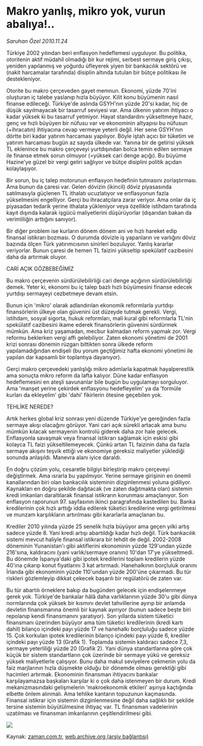 # Makro yanlış, mikro yok, vurun abalıya!..

*Saruhan Özel 2010.11.24*

<td class="news-spot">
<p>Türkiye 2002 yılından beri enflasyon hedeflemesi uyguluyor. Bu politika, otoritenin aktif müdahil olmadığı bir kur rejimi, serbest sermaye giriş çıkışı, yeniden yapılanmış ve yoğurdu üfleyerek yiyen bir bankacılık sektörü ve (nakit harcamalar tarafında) disiplin altında tutulan bir bütçe politikası ile destekleniyor.</p>
<p><p>Otorite bu makro çerçeveden gayet memnun. Ekonomi, yüzde 70'ini oluşturan iç talebe yaslanıp hızla büyüyor. Kilit konu büyümenin nasıl finanse edileceği. Türkiye'de aslında GSYH'nın yüzde 20'si kadar, hiç de düşük sayılmayacak bir tasarruf seviyesi var. Ama ülkenin yatırım ihtiyacı o kadar yüksek ki bu tasarruf yetmiyor. Hayat standardını yükseltmeye hazır, genç ve hızlı büyüyen bir nüfusu var ve ekonominin altyapısı bu nüfusun (+ihracatın) ihtiyacına cevap vermeye yeterli değil. Her sene GSYH'nın dörtte biri kadar yatırım harcaması yapılıyor. Böyle iştah açıcı bir tüketim ve yatırım harcaması bugün az sayıda ülkede var. Yanına bir de getirisi yüksek TL eklenince bu makro çerçeveyi yurtdışından bolca temin edilen sermaye ile finanse etmek sorun olmuyor (=yüksek cari denge açığı). Bu büyüme Hazine'ye güzel bir vergi geliri sağlıyor ve bütçe disiplini politik açıdan kolaylaşıyor. 
<p>Bir sorun, bu iç talep motorunun enflasyon hedefinin tutmasını zorlaştırması. Ama bunun da çaresi var. Gelen dövizin (ikincil) döviz piyasasında satılmasıyla güçlenen TL ithalatı ucuzlatıyor ve enflasyonun fazla yükselmesini engelliyor. Gerçi bu ihracatçılara zarar veriyor. Ama onlar da iç piyasadan tedarik yerine ithalata yükleniyor veya özellikle istihdam tarafında kayıt dışında kalarak işgücü maliyetlerini düşürüyorlar (dışarıdan bakan da verimliliğin arttığını sanıyor).
<p>Bir diğer problem ise kurların dönem dönem ani ve hızlı hareket edip finansal istikrarı bozması. O durumda dövizle iş yapanların ve varlığını döviz bazında ölçen Türk yatırımcısının sinirleri bozuluyor. Yanlış kararlar veriyorlar. Bunun çaresi de hemen TL faizini yükseltip spekülatif cazibesini daha da artırmak oluyor. 
<p>CARİ AÇIK GÖZBEBEĞİMİZ
<p>Bu makro çerçevenin sürdürülebilirliği cari denge açığının sürdürülebilirliği demek. Yeter ki, ekonomi bu iç talep bazlı hızlı büyümesini finanse edecek yurtdışı sermayeyi cezbetmeye devam etsin.
<p> Bunun için 'mikro' olarak adlandırılan ekonomik reformlarla yurtdışı finansörlerin ülkeye olan güvenini üst düzeyde tutmak gerekli. Vergi, istihdam, sosyal sigorta, hukuk reformları, mali kural gibi reformlarla TL'nin spekülatif cazibesini ikame ederek finansörlerin güvenini sürdürmek mümkün. Ama kriz yaşamadan, mecbur kalmadan reform yapmak zor. Vergi reformu beklerken vergi affı gelebiliyor. Zaten ekonomi yönetimi de 2001 krizi sonrası dönemin rüzgarı bittikten sonra ülkede reform yapılamadığından endişeli (bu yorum geçtiğimiz hafta ekonomi yönetimi ile yapılan dar kapsamlı bir toplantıya dayanıyor).
<p>Gerçi makro çerçevedeki yanlışlığı mikro adımlarla kapatmak hayalperestlik ama sonuçta mikro reform da lafta kalıyor. Düne kadar enflasyon hedeflemesini en ateşli savunanlar bile bugün bu uygulamayı sorguluyor. Ama 'manşet yerine çekirdek enflasyonu hedefleyelim' ya da 'formüle kurları da ekleyelim' gibi 'dahi' fikirlerin ötesine geçebilen yok.
<p>TEHLİKE NEREDE?
<p> Artık herkes global kriz sonrası yeni düzende Türkiye'ye gereğinden fazla sermaye akışı olacağını görüyor. Yani cari açık sürekli artacak ama bunu mümkün kılacak sermayenin kontrolü giderek daha zor hale gelecek. Enflasyonla savaşmak veya finansal istikrarı sağlamak için eskisi gibi kolayca TL faizi yükseltilemeyecek. Çünkü artan TL faizinin daha da fazla sermaye akışını teşvik ettiği ve ekonomiye gereksiz maliyetler yüklediği sonunda anlaşıldı. Manevra alanı iyice daraldı. 
<p>En doğru çözüm yolu, cesaretle bilgiyi birleştirip makro çerçeveyi değiştirmek. Ama ısrarla bu yapılmıyor. Yerine sermaye girişinin en önemli kanallarından biri olan bankacılık sisteminin dizginlenmesi yoluna gidiliyor. Kaynakları en doğru şekilde dağıtacak (ve zaten dağıtmakta olan) sistemin kredi imkanları daraltılarak finansal istikrarın korunması amaçlanıyor. Son enflasyon raporunun 97. sayfasının ikinci paragrafında kastedilen bu. Banka kredilerinin çok hızlı arttığı iddia edilerek tüketici kredilerine vergi getirilmesi ve munzam karşılıkların artırılması gibi kararlarla amaçlanan bu.
<p>Krediler 2010 yılında yüzde 25 senelik hızla büyüyor ama geçen yılki artış sadece yüzde 8. Yani kredi artışı abartıldığı kadar hızlı değil. Türk bankacılık sistemi mevcut haliyle finansal istikrara bir tehdit de değil. 2002-2008 döneminin Yunanistan'ı gibi aktiflerini ekonominin yüzde 129'undan yüzde 216'sına, kaldıracını (yani varlık/sermaye oranını) 10'dan 17'ye yükseltmedi. Bu dönemde İspanya'daki gibi ipotek kredilerini toplam kredilerin yüzde 40'ına çıkarıp konut fiyatlarını 3 kat artırmadı. Hanehalkının borçluluk oranını İrlanda gibi ekonominin yüzde 110'undan yüzde 200'üne çıkarmadı. Bu tür riskleri gözlemleyip dikkat çekecek başarılı bir regülatörü de zaten var.
<p>Bu tür abartılı örneklere bakıp da bugünden gelecek için endişelenmeye gerek yok. Türkiye'de bankalar hâlâ daha varlıklarının yüzde 30'u gibi dünya normlarında çok yüksek bir kısmını devlet tahvillerine ayırıp bir anlamda devletin finansmanına önemli bir kaynak ayırıyor (bunun sadece beşte biri repolanıp kendi finansmanını yaratıyor). Son yıllarda sistem tüketici finansmanı üzerinden büyüyor ama tüm tüketici kredilerinin (kredi kartı dahil) bilanço içindeki payı yüzde 17 ve hanehalkı borçluluğu sadece yüzde 15. Çok korkulan ipotek kredilerinin bilanço içindeki payı yüzde 6, krediler içindeki payı yüzde 13 (Grafik 1). Toplamda sistemin kaldıracı sadece 7,3, sermaye yeterliliği yüzde 20 (Grafik 2). Yani dünya standartlarına göre çok küçük bir sistem standartların çok üzerinde bir sermaye yükü ve gereksiz yüksek maliyetlerle çalışıyor. Bunu daha makul seviyelere çekmenin yolu da faiz marjlarının hızla düşmekte olduğu bir dönemde olması gerektiği gibi hacimleri artırmak. Ekonominin finansman ihtiyacını bankalar karşılayamazsa başkaları karşılar ki o çok daha istenmeyen bir durum. Kredi mekanizmasındaki gelişmelerin 'makroekonomik etkileri' aşırıya kaçtığında elbette önlem alınmalı. Ama tehlike kantarın topuzunun kaçmasında. Finansal istikrar için sistemin dizginlenmesine değil daha sağlıklı bir şekilde tersine sistemin büyütülmesine ihtiyaç var. TL finansman vadelerinin uzatılması ve finansman imkanlarının çeşitlendirilmesi gibi.
<p><img border="0" src="http://web.archive.org/web/20101130221209im_/http://medya.zaman.com.tr/2010/11/24/saruhan.gif"/></p>
<a href="http://web.archive.org/web/20101130221209/mailto:s.ozel@zaman.com.tr">
</a></p></p></p></p></p></p></p></p></p></p></p></p></p></td>

Kaynak: [zaman.com.tr](http://zaman.com.tr/yazar.do?yazino=1056202), [web.archive.org (arşiv bağlantısı)](http://web.archive.org/web/20101130221209/http://zaman.com.tr/yazar.do?yazino=1056202)
